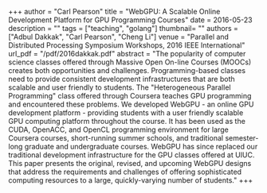 +++
author = "Carl Pearson"
title = "WebGPU: A Scalable Online Development Platform for GPU Programming Courses"
date = 2016-05-23
description = ""
tags = ["teaching", "golang"]
thumbnail= ""
authors = ["Adbul Dakkak", "Carl Pearson", "Cheng Li"]
venue = "Parallel and Distributed Processing Symposium Workshops, 2016 IEEE International"
url_pdf = "/pdf/2016dakkak.pdf"
abstract = "The popularity of computer science classes offered through Massive Open On-line Courses (MOOCs) creates both opportunities and challenges. Programming-based classes need to provide consistent development infrastructures that are both scalable and user friendly to students. The \"Heterogeneous Parallel Programming\" class offered through Coursera teaches GPU programming and encountered these problems. We developed WebGPU - an online GPU development platform - providing students with a user friendly scalable GPU computing platform throughout the course. It has been used as the CUDA, OpenACC, and OpenCL programming environment for large Coursera courses, short-running summer schools, and traditional semester-long graduate and undergraduate courses. WebGPU has since replaced our traditional development infrastructure for the GPU classes offered at UIUC. This paper presents the original, revised, and upcoming WebGPU designs that address the requirements and challenges of offering sophisticated computing resources to a large, quickly-varying number of students."
+++
